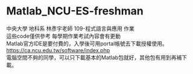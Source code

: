 # Matlab_NCU-ES-freshman
中央大學 地科系 林彥宇老師 109-程式語言與應用 作業
 <br/>
這些code僅供參考
每學期作業考試內容會有更動
 <br/>
Matlab官方IDE是要付費的，入學後可用portal帳號去下載授權使用。
https://ca.ncu.edu.tw/software/index.php
 <br/>
電腦空間不夠的同學，可以只下載基本的Matlab包就好，其他包有用到再補下載。

